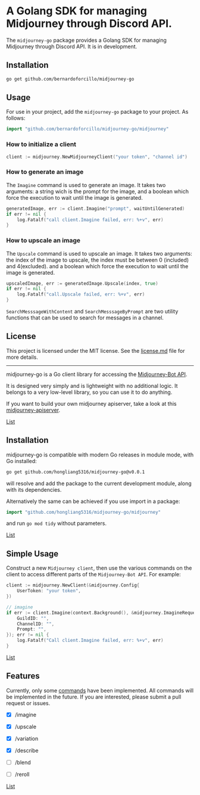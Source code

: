 # A Golang SDK for managing Midjourney through Discord API.

The `midjourney-go` package provides a Golang SDK for managing Midjourney through Discord API. It is in development.

## Installation

```bash
go get github.com/bernardoforcillo/midjourney-go
```

## Usage

For use in your project, add the `midjourney-go` package to your project. As follows:

```go
import "github.com/bernardoforcillo/midjourney-go/midjourney"
```

### How to initialize a client

```go
client := midjourney.NewMidjourneyClient("your token", "channel id")

```

### How to generate an image

The `Imagine` command is used to generate an image. It takes two arguments: a string wich is the prompt for the image, and a boolean which force the execution to wait until the image is generated.

```go
generatedImage, err := client.Imagine("prompt", waitUntilGenerated)
if err != nil {
    log.Fatalf("call client.Imagine failed, err: %+v", err)
}
```

### How to upscale an image

The `Upscale` command is used to upscale an image. It takes two arguments: the index of the image to upscale, the index must be between 0 (included) and 4(excluded). and a boolean which force the execution to wait until the image is generated.

```go
upscaledImage, err := generatedImage.Upscale(index, true)
if err != nil {
	log.Fatalf("call.Upscale failed, err: %+v", err)
}
```

`SearchMesssageWithContent` and `SearchMesssageByPrompt` are two utility functions
that can be used to search for messages in a channel.
## License

This project is licensed under the MIT license. See the [license.md](license.md) file for more details.

---

midjourney-go is a Go client library for accessing the [Midjourney-Bot API](https://midjourney.com/).

It is designed very simply and is lightweight with no additional logic. It belongs to a very low-level library, so you can use it to do anything.

If you want to build your own midjourney apiserver, take a look at this [midjourney-apiserver](https://github.com/hongliang5316/midjourney-apiserver).

[List](#list)

## Installation ##

midjourney-go is compatible with modern Go releases in module mode, with Go installed:

```bash
go get github.com/hongliang5316/midjourney-go@v0.0.1
```

will resolve and add the package to the current development module, along with its dependencies.

Alternatively the same can be achieved if you use import in a package:

```go
import "github.com/hongliang5316/midjourney-go/midjourney"
```

and run `go mod tidy` without parameters.

[List](#list)

## Simple Usage ##

Construct a new `Midjourney client`, then use the various commands on the client to
access different parts of the `Midjourney-Bot API`. For example:

```go
client := midjourney.NewClient(&midjourney.Config{
    UserToken: "your token",
})

// imagine
if err := client.Imagine(context.Background(), &midjourney.ImagineRequest{
    GuildID: "",
    ChannelID: "",
    Prompt: "",
}); err != nil {
    log.Fatalf("Call client.Imagine failed, err: %+v", err)
}
```

[List](#list)

## Features ##

Currently, only some [commands](https://docs.midjourney.com/docs/command-list) have been implemented. All commands will be implemented in the future. If you are interested, please submit a pull request or issues.

- [x] /imagine

- [x] /upscale

- [x] /variation

- [x] /describe

- [ ] /blend

- [ ] /reroll

[List](#list)
